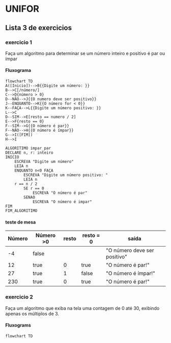 # UNIFOR
## Lista 3 de exercicios
### exercicio 1
Faça um algoritmo para determinar se um número inteiro e positivo é par ou ímpar
#### Fluxograma
```mermaid
flowchart TD
A([Inicio])-->B{{Digite um número: }}
B-->C[/número/]
C-->D{número > 0}
D--NÃO-->J{{O numero deve ser positivo}}
J--ENQUANTO-->K{{O número for < 0}}
K--FAÇA-->L{{Digite um número positivo: }}
L-->C
D--SIM-->E[resto == numero / 2]
E-->F{resto == 0}
F--SIM-->G{{O número é par}}
F--NÃO-->H{{O número é ímpar}}
G-->I([FIM])
H-->I
```
``` 
ALGORITIMO impar_par
DECLARE n, r: inteiro 
INICIO
	ESCREVA "Digite um número"
	LEIA n
	ENQUANTO n<0 FAÇA
		ESCREVA "Digite um número positivo: "
		LEIA n
	r == n / 2
		SE r == 0
			ESCREVA "O número é par"
		SENAO
			ESCREVA "O número é impar"
FIM
FIM_ALGORITIMO
```
#### teste de mesa 
| Número | Número >0 | resto | resto = 0 | saída |
| -- | -- | -- | -- | -- |
| -4 | false | | | "O número deve ser positivo" | 
| 12 | true | 0 | true | "O número é par!" | 
| 27 | true | 1 | false | "O número é ímpar!" | 
| 230 | true | 0 | true | "O número é par!" |
### exercicio 2 
 Faça um algoritmo que exiba na tela uma contagem de 0 até 30, exibindo apenas os
múltiplos de 3.
#### Fluxograms
```mermaid
flowchart TD


